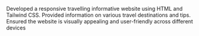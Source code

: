 Developed a responsive travelling informative website using HTML and Tailwind CSS.
Provided information on various travel destinations and tips.
Ensured the website is visually appealing and user-friendly across different devices
